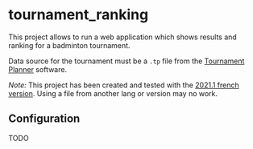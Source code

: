 # tournament_ranking

This project allows to run a web application which shows results and ranking for a badminton tournament.

Data source for the tournament must be a `.tp` file from the [Tournament Planner][tournament_software] software.

*Note:* This project has been created and tested with the [2021.1 french version][tournament_software_2021.1_fr]. Using a file from another lang or version may no work.

## Configuration
TODO

[tournament_software]: https://www.tournamentsoftware.com/product/home.aspx?s=2
[tournament_software_2021.1_fr]: https://www.tournamentsoftware.com/download.aspx?id=E66F1213-0B17-4F6D-B9AB-3AC7F3039D4D
